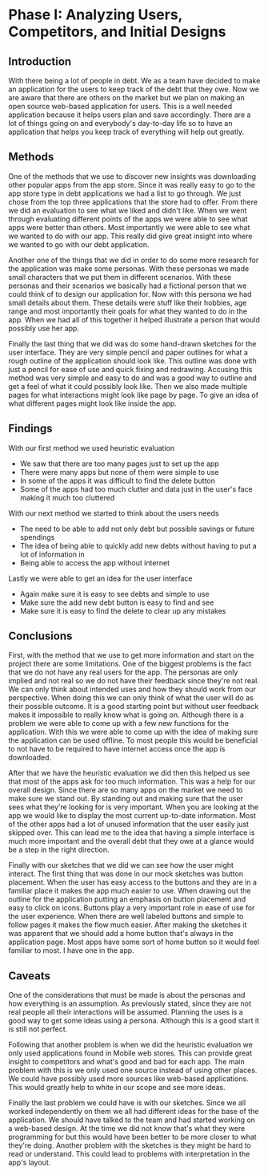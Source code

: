 # Phase I: Analyzing Users, Competitors, and Initial Designs

## Introduction

With there being a lot of people in debt. We as a team have decided to make an application for the users to keep track of the debt that they owe. Now we are aware that there are others on the market but we plan on making an open source web-based application for users. This is a well needed application because it helps users plan and save accordingly. There are a lot of things going on and everybody's day-to-day life so to have an application that helps you keep track of everything will help out greatly.

## Methods

One of the methods that we use to discover new insights was downloading other popular apps from the app store. Since it was really easy to go to the app store type in debt applications we had a list to go through. We just chose from the top three applications that the store had to offer. From there we did an evaluation to see what we liked and didn't like. When we went through evaluating different points of the apps we were able to see what apps were better than others. Most importantly we were able to see what we wanted to do with our app. This really did give great insight into where we wanted to go with our debt application.

Another one of the things that we did in order to do some more research for the application was make some personas. With these personas we made small characters that we put them in different scenarios. With these personas and their scenarios we basically had a fictional person that we could think of to design our application for. Now with this persona we had small details about them. These details were stuff like their hobbies, age range and most importantly their goals for what they wanted to do in the app. When we had all of this together it helped illustrate a person that would possibly use her app.

Finally the last thing that we did was do some hand-drawn sketches for the user interface. They are very simple pencil and paper outlines for what a rough outline of the application should look like. This outline was done with just a pencil for ease of use and quick fixing and redrawing. Accusing this method was very simple and easy to do and was a good way to outline and get a feel of what it could possibly look like. Then we also made multiple pages for what interactions might look like page by page. To give an idea of what different pages might look like inside the app.

## Findings

With our first method we used heuristic evaluation
- We saw that there are too many pages just to set up the app
- There were many apps but none of them were simple to use
- In some of the apps it was difficult to find the delete button
- Some of the apps had too much clutter and data just in the user's face making it much too cluttered

With our next method we started to think about the users needs
- The need to be able to add not only debt but possible savings or future spendings
- The idea of being able to quickly add new debts without having to put a lot of information in
- Being able to access the app without internet

Lastly we were able to get an idea for the user interface
- Again make sure it is easy to see debts and simple to use
- Make sure the add new debt button is easy to find and see
- Make sure it is easy to find the delete to clear up any mistakes 


## Conclusions

First, with the method that we use to get more information and start on the project there are some limitations. One of the biggest problems is the fact that we do not have any real users for the app. The personas are only implied and not real so we do not have their feedback since they're not real. We can only think about intended uses and how they should work from our perspective. When doing this we can only think of what the user will do as their possible outcome. It is a good starting point but without user feedback makes it impossible to really know what is going on. Although there is a problem we were able to come up with a few new functions for the application. With this we were able to come up with the idea of making sure the application can be used offline. To most people this would be beneficial to not have to be required to have internet access once the app is downloaded. 

After that we have the heuristic evaluation we did then this helped us see that most of the apps ask for too much information. This was a help for our overall design. Since there are so many apps on the market we need to make sure we stand out. By standing out and making sure that the user sees what they're looking for is very important. When you are looking at the app we would like to display the most current up-to-date information. Most of the other apps had a lot of unused information that the user easily just skipped over. This can lead me to the idea that having a simple interface is much more important and the overall debt that they owe at a glance would be a step in the right direction.

Finally with our sketches that we did we can see how the user might interact. The first thing that was done in our mock sketches was button placement. When the user has easy access to the buttons and they are in a familiar place it makes the app much easier to use. When drawing out the outline for the application putting an emphasis on button placement and easy to click on icons. Buttons play a very important role in ease of use for the user experience. When there are well labeled buttons and simple to follow pages it makes the flow much easier. After making the sketches it was apparent that we should add a home button that's always in the application page. Most apps have some sort of home button so it would feel familiar to most. I have one in the app.


## Caveats

One of the considerations that must be made is about the personas and how everything is an assumption. As previously stated, since they are not real people all their interactions will be assumed. Planning the uses is a good way to get some ideas using a persona. Although this is a good start it is still not perfect.

Following that another problem is when we did the heuristic evaluation we only used applications found in Mobile web stores. This can provide great insight to competitors and what's good and bad for each app. The main problem with this is we only used one source instead of using other places. We could have possibly used more sources like web-based applications. This would greatly help to white in our scope and see more ideas.

Finally the last problem we could have is with our sketches. Since we all worked independently on them we all had different ideas for the base of the application. We should have talked to the team and had started working on a web-based design. At the time we did not know that's what they were programming for but this would have been better to be more closer to what they're doing. Another problem with the sketches is they might be hard to read or understand. This could lead to problems with interpretation in the app's layout. 

